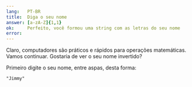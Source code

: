 ```yaml
---
lang:   PT-BR
title:  Diga o seu nome
answer: [a-zA-Z]{1,1}
ok:     Perfeito, você formou uma string com as letras do seu nome
error:  
---
```


Claro, computadores são práticos e rápidos para operações matemáticas. Vamos continuar. Gostaria de ver o seu nome invertido?

Primeiro digite o seu nome, entre aspas, desta forma:

    "Jimmy"
